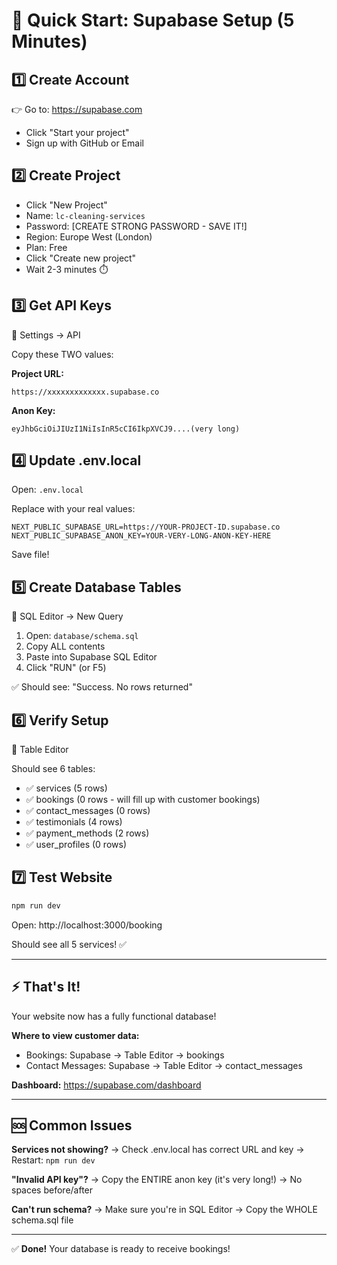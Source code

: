 # 🚀 Quick Start: Supabase Setup (5 Minutes)

## 1️⃣ Create Account
👉 Go to: https://supabase.com
- Click "Start your project"
- Sign up with GitHub or Email

## 2️⃣ Create Project
- Click "New Project"
- Name: `lc-cleaning-services`
- Password: [CREATE STRONG PASSWORD - SAVE IT!]
- Region: Europe West (London)
- Plan: Free
- Click "Create new project"
- Wait 2-3 minutes ⏱️

## 3️⃣ Get API Keys
📍 Settings → API

Copy these TWO values:

**Project URL:**
```
https://xxxxxxxxxxxxx.supabase.co
```

**Anon Key:**
```
eyJhbGciOiJIUzI1NiIsInR5cCI6IkpXVCJ9....(very long)
```

## 4️⃣ Update .env.local
Open: `.env.local`

Replace with your real values:
```env
NEXT_PUBLIC_SUPABASE_URL=https://YOUR-PROJECT-ID.supabase.co
NEXT_PUBLIC_SUPABASE_ANON_KEY=YOUR-VERY-LONG-ANON-KEY-HERE
```

Save file!

## 5️⃣ Create Database Tables
📍 SQL Editor → New Query

1. Open: `database/schema.sql`
2. Copy ALL contents
3. Paste into Supabase SQL Editor
4. Click "RUN" (or F5)

✅ Should see: "Success. No rows returned"

## 6️⃣ Verify Setup
📍 Table Editor

Should see 6 tables:
- ✅ services (5 rows)
- ✅ bookings (0 rows - will fill up with customer bookings)
- ✅ contact_messages (0 rows)
- ✅ testimonials (4 rows)
- ✅ payment_methods (2 rows)
- ✅ user_profiles (0 rows)

## 7️⃣ Test Website
```powershell
npm run dev
```

Open: http://localhost:3000/booking

Should see all 5 services! ✅

---

## ⚡ That's It!

Your website now has a fully functional database!

**Where to view customer data:**
- Bookings: Supabase → Table Editor → bookings
- Contact Messages: Supabase → Table Editor → contact_messages

**Dashboard:** https://supabase.com/dashboard

---

## 🆘 Common Issues

**Services not showing?**
→ Check .env.local has correct URL and key
→ Restart: `npm run dev`

**"Invalid API key"?**
→ Copy the ENTIRE anon key (it's very long!)
→ No spaces before/after

**Can't run schema?**
→ Make sure you're in SQL Editor
→ Copy the WHOLE schema.sql file

---

✅ **Done!** Your database is ready to receive bookings!
